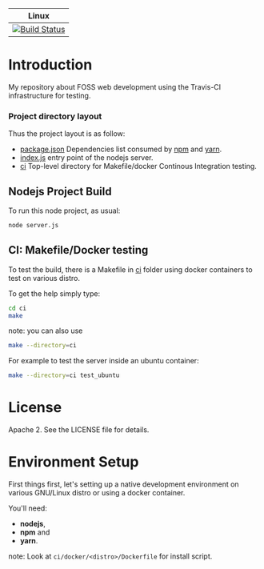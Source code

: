 | Linux                                           |
|-------------------------------------------------|
| [![Build Status][travis_status]][travis_builds] |

[travis_status]: https://travis-ci.org/Mizux/nodejs-101.svg?branch=master
[travis_builds]: https://travis-ci.org/Mizux/nodejs-101

# Introduction
My repository about FOSS web development using the Travis-CI infrastructure for
 testing.

### Project directory layout
Thus the project layout is as follow:

* [package.json](package.json) Dependencies list consumed by [npm](https://www.npmjs.com/) and [yarn](https://yarnpkg.com/lang/en/).
* [index.js](index.js) entry point of the nodejs server.
* [ci](ci) Top-level directory for Makefile/docker Continous Integration testing.

## Nodejs Project Build
To run this node project, as usual:
```sh
node server.js
```

## CI: Makefile/Docker testing
To test the build, there is a Makefile in [ci](ci) folder using
docker containers to test on various distro.

To get the help simply type:
```sh
cd ci
make
```
note: you can also use
```sh
make --directory=ci
```

For example to test the server inside an ubuntu container:
```sh
make --directory=ci test_ubuntu
```

# License
Apache 2. See the LICENSE file for details.


# Environment Setup
First things first, let's setting up a native development environment on various GNU/Linux distro or using a docker container.  

You'll need:
- **nodejs**,
- **npm** and
- **yarn**.

note: Look at `ci/docker/<distro>/Dockerfile` for install script.
